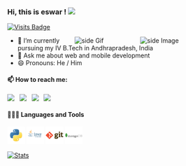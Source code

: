   ### Hi, this is eswar !  <img src="https://github.com/sciencepal/sciencepal/blob/master/assets/Hi.gif" width="29px">
  [![Visits Badge](https://badges.pufler.dev/visits/eshwarnadh/eshwarnadh)](https://badges.pufler.dev/visits/eshwarnadh/eshwarnadh)
  
<img src="https://github.com/sciencepal/sciencepal/blob/master/assets/life_balance.gif" alt="side Image" align="right" width="200" height="auto" />
<a href="https://ko-fi.com/sciencepal"> <img src="https://media3.giphy.com/media/ZEB6yFbLnhyQf7g3hn/giphy.gif" alt="side Gif" align="right" width="150" height="auto"/> </a>
  
  - 🔭 I’m currently pursuing my IV B.Tech in Andhrapradesh, India
  - 💬 Ask me about web and mobile development
  - 😄 Pronouns: He / Him
  
  #### 📫 How to reach me:
  
  [<img src="https://img.icons8.com/color/48/000000/twitter.png" width="3.5%"/>](https://twitter.com/eshwarnadh)  &nbsp; [<img src="https://img.icons8.com/color/48/000000/linkedin.png" width="3.5%"/>](https://www.linkedin.com/in/eswara-nadh-686658166/)  &nbsp; [<img src="https://img.icons8.com/fluent/48/000000/facebook-new.png" width="3.5%"/>](https://www.facebook.com/nadh.eshwar/)  &nbsp; [<img src="https://img.icons8.com/fluent/48/000000/instagram-new.png" width="3.5%"/>](https://www.instagram.com/eshwar_nadh/)  &nbsp; 
  
  #### 👨🏻‍💻 Languages and Tools <br />
  <code><img height="40" src="https://raw.githubusercontent.com/github/explore/80688e429a7d4ef2fca1e82350fe8e3517d3494d/topics/python/python.png"></code>
  <code><img height="40" src="https://raw.githubusercontent.com/github/explore/80688e429a7d4ef2fca1e82350fe8e3517d3494d/topics/java/java.png"></code>
  <code><img height="40" src="https://raw.githubusercontent.com/github/explore/80688e429a7d4ef2fca1e82350fe8e3517d3494d/topics/git/git.png"></code>
  <code><img height="40" src="https://raw.githubusercontent.com/github/explore/80688e429a7d4ef2fca1e82350fe8e3517d3494d/topics/mongodb/mongodb.png"></code>
  
  [![Stats](https://github-readme-stats.vercel.app/api?username=eshwarnadh&show_icons=true&theme=tokyonight)](https://github-readme-stats.vercel.app/api?username=eshwarnadh&show_icons=true&theme=tokyonight)&nbsp; &nbsp; &nbsp; &nbsp; &nbsp; &nbsp; &nbsp; &nbsp; &nbsp; &nbsp; 
  

